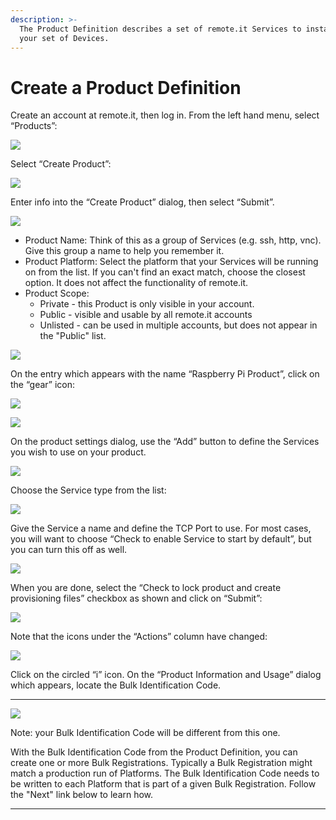 ```yaml
---
description: >-
  The Product Definition describes a set of remote.it Services to install on
  your set of Devices.
---
```


# Create a Product Definition

Create an account at remote.it, then log in.  From the left hand menu, select “Products”:

![](../../.gitbook/assets/image%20%28109%29.png)

Select “Create Product”:

![](../../.gitbook/assets/image%20%2879%29.png)

Enter info into the “Create Product” dialog, then select “Submit”.

![](../../.gitbook/assets/image%20%28160%29.png)

* Product Name: Think of this as a group of Services \(e.g. ssh, http, vnc\).  Give this group a name to help you remember it.
* Product Platform: Select the platform that your Services will be running on from the list.  If you can't find an exact match, choose the closest option.  It does not affect the functionality of remote.it.
* Product Scope: 
  * Private - this Product is only visible in your account.
  * Public - visible and usable by all remote.it accounts
  * Unlisted - can be used in multiple accounts, but does not appear in the "Public" list.

![](../../.gitbook/assets/image%20%28447%29.png)

On the entry which appears with the name “Raspberry Pi Product”, click on the “gear” icon:

![](../../.gitbook/assets/image%20%2877%29.png)

![](../../.gitbook/assets/image%20%28291%29.png)

On the product settings dialog, use the “Add” button to define the Services you wish to use on your product.  

![](../../.gitbook/assets/image%20%28353%29.png)

Choose the Service type from the list:

![](../../.gitbook/assets/image%20%28424%29.png)

Give the Service a name and define the TCP Port to use.  For most cases, you will want to choose “Check to enable Service to start by default”, but you can turn this off as well.

![](../../.gitbook/assets/image%20%28445%29.png)

When you are done, select the “Check to lock product and create provisioning files” checkbox as shown and click on “Submit”:

![](../../.gitbook/assets/image%20%28336%29.png)

Note that the icons under the “Actions” column have changed:

![](../../.gitbook/assets/image%20%28485%29.png)

Click on the circled “i” icon.  On the “Product Information and Usage” dialog which appears, locate the Bulk Identification Code.  
****

![](../../.gitbook/assets/image%20%28342%29.png)

Note: your Bulk Identification Code will be different from this one.  

With the Bulk Identification Code from the Product Definition, you can create one or more Bulk Registrations.  Typically a Bulk Registration might match a production run of Platforms.  The Bulk Identification Code needs to be written to each Platform that is part of a given Bulk Registration.  Follow the "Next" link below to learn how.  
****

